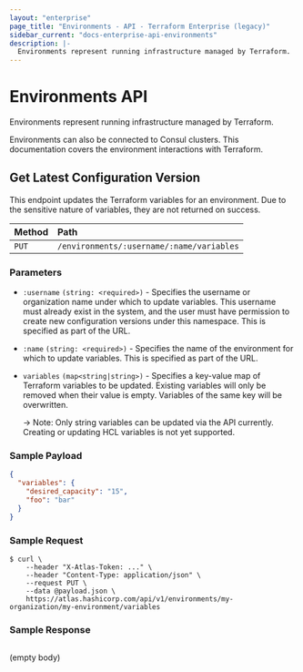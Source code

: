 ```yaml
---
layout: "enterprise"
page_title: "Environments - API - Terraform Enterprise (legacy)"
sidebar_current: "docs-enterprise-api-environments"
description: |-
  Environments represent running infrastructure managed by Terraform.
---
```


# Environments API

Environments represent running infrastructure managed by Terraform.

Environments can also be connected to Consul clusters. This documentation covers
the environment interactions with Terraform.

## Get Latest Configuration Version

This endpoint updates the Terraform variables for an environment. Due to the
sensitive nature of variables, they are not returned on success.

| Method | Path           |
| :----- | :------------- |
| `PUT`  | `/environments/:username/:name/variables` |

### Parameters

- `:username` `(string: <required>)` - Specifies the username or organization
  name under which to update variables. This username must already exist in the
  system, and the user must have permission to create new configuration versions
  under this namespace. This is specified as part of the URL.

- `:name` `(string: <required>)` - Specifies the name of the environment for
  which to update variables. This is specified as part of the URL.

- `variables` `(map<string|string>)` - Specifies a key-value map of Terraform
  variables to be updated. Existing variables will only be removed when their
  value is empty. Variables of the same key will be overwritten.

    -> Note: Only string variables can be updated via the API currently. Creating or updating HCL variables is not yet supported.

### Sample Payload

```json
{
  "variables": {
    "desired_capacity": "15",
    "foo": "bar"
  }
}
```

### Sample Request

```text
$ curl \
    --header "X-Atlas-Token: ..." \
    --header "Content-Type: application/json" \
    --request PUT \
    --data @payload.json \
    https://atlas.hashicorp.com/api/v1/environments/my-organization/my-environment/variables
```

### Sample Response


```text
```

(empty body)
